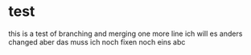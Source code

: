 # test
this is a test
of branching and merging
one more line
ich will es anders
changed
aber das muss ich noch fixen
noch eins
abc